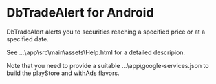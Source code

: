 # DbTradeAlert for Android
DbTradeAlert alerts you to securities reaching a specified price or at a specified date. 

See ...\app\src\main\assets\Help.html for a detailed descripion.

Note that you need to provide a suitable ...\app\google-services.json to build the playStore and withAds flavors.
